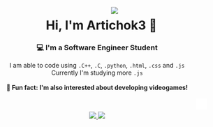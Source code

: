 <a href="https://www.linkedin.com/in/marti-castell-115017244/"><img align="right"  width="220px" src="https://avatars.githubusercontent.com/u/108453645?v=4"></a>

<div display="inline-block">
 
 <h1 align="center" style="margin-left: 20px">Hi, I'm Artichok3 👋 </h1>
 <h3 align="center"> 💻 I'm a Software Engineer Student </h3>
</div>

<div align="center"  display="inline-block">
 
>
  
 I am able to code using  `.C++`, `.C`, `.python`, `.html`, `.css` and `.js` <br>
 Currently I'm studying more `.js`<b> <br>
 <br>
🧠 Fun fact: I'm also interested about developing videogames!<br> 
<br>
  <a href="https://www.linkedin.com/in/marti-castell-115017244/"><img align="right" width="25px" src="https://github.com/Aakarsh-B/trying-repos/blob/master/linkedin.svg" />
</div>

##

<p align="center">
<a href="https://github.com/ArtichokeDev">
  <img height="150em" src="https://github-readme-stats-eight-theta.vercel.app/api?username=ArtichokeDev&show_icons=true&theme=nord&include_all_commits=true&count_private=true"/>
  <img height="150em" src="https://github-readme-stats-eight-theta.vercel.app/api/top-langs/?username=ArtichokeDev&layout=compact&langs_count=8&theme=nord"/>
</a>
</p>
</div>
